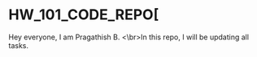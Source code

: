 # HW_101_CODE_REPO[
Hey everyone, I am Pragathish B. <\br>In this repo, I will be updating all tasks.
